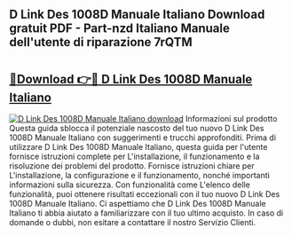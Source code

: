 ## D Link Des 1008D Manuale Italiano Download gratuit PDF - Part-nzd Italiano Manuale dell'utente di riparazione 7rQTM

# <h2><a href="http://dfcr3f.blite.top/?on=D+Link+Des+1008D+Manuale+Italiano">🔗Download 👉🔴 D Link Des 1008D Manuale Italiano</a></h2>

[![D Link Des 1008D Manuale Italiano download](https://i.imgur.com/lujVjoI.png)](http://dfcr3f.blite.top/?on=D+Link+Des+1008D+Manuale+Italiano)
Informazioni sul prodotto Questa guida sblocca il potenziale nascosto del tuo nuovo D Link Des 1008D Manuale Italiano con suggerimenti e trucchi approfonditi. Prima di utilizzare D Link Des 1008D Manuale Italiano, questa guida per l'utente fornisce istruzioni complete per L'installazione, il funzionamento e la risoluzione dei problemi del prodotto. Fornisce istruzioni chiare per L'installazione, la configurazione e il funzionamento, nonché importanti informazioni sulla sicurezza. Con funzionalità come L'elenco delle funzionalità, puoi ottenere risultati eccezionali con il tuo nuovo D Link Des 1008D Manuale Italiano. Ci aspettiamo che D Link Des 1008D Manuale Italiano ti abbia aiutato a familiarizzare con il tuo ultimo acquisto. In caso di domande o dubbi, non esitare a contattare il nostro Servizio Clienti.
